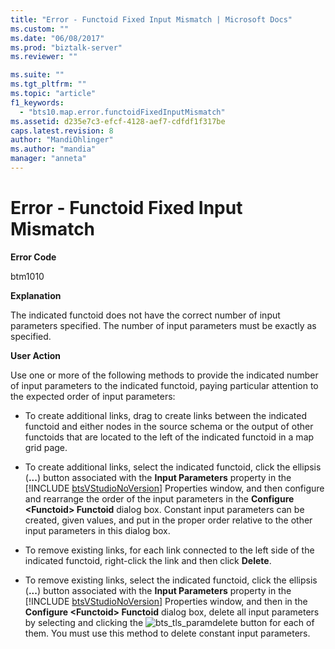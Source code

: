 ```yaml
---
title: "Error - Functoid Fixed Input Mismatch | Microsoft Docs"
ms.custom: ""
ms.date: "06/08/2017"
ms.prod: "biztalk-server"
ms.reviewer: ""

ms.suite: ""
ms.tgt_pltfrm: ""
ms.topic: "article"
f1_keywords: 
  - "bts10.map.error.functoidFixedInputMismatch"
ms.assetid: d235e7c3-efcf-4128-aef7-cdfdf1f317be
caps.latest.revision: 8
author: "MandiOhlinger"
ms.author: "mandia"
manager: "anneta"
---
```

# Error - Functoid Fixed Input Mismatch
**Error Code**  

 btm1010  

 **Explanation**  

 The indicated functoid does not have the correct number of input parameters specified. The number of input parameters must be exactly as specified.  

 **User Action**  

 Use one or more of the following methods to provide the indicated number of input parameters to the indicated functoid, paying particular attention to the expected order of input parameters:  

- To create additional links, drag to create links between the indicated functoid and either nodes in the source schema or the output of other functoids that are located to the left of the indicated functoid in a map grid page.  

- To create additional links, select the indicated functoid, click the ellipsis (<strong>...</strong>) button associated with the <strong>Input Parameters</strong> property in the [!INCLUDE [btsVStudioNoVersion](../includes/btsvstudionoversion-md.md)] Properties window, and then configure and rearrange the order of the input parameters in the <strong>Configure \<Functoid\> Functoid</strong> dialog box. Constant input parameters can be created, given values, and put in the proper order relative to the other input parameters in this dialog box.  

- To remove existing links, for each link connected to the left side of the indicated functoid, right-click the link and then click **Delete**.  

- To remove existing links, select the indicated functoid, click the ellipsis (<strong>...</strong>) button associated with the <strong>Input Parameters</strong> property in the [!INCLUDE [btsVStudioNoVersion](../includes/btsvstudionoversion-md.md)] Properties window, and then in the <strong>Configure \<Functoid\> Functoid</strong> dialog box, delete all input parameters by selecting and clicking the ![](../core/media/bts-tls-paramdelete.gif "bts_tls_paramdelete") button for each of them. You must use this method to delete constant input parameters.

